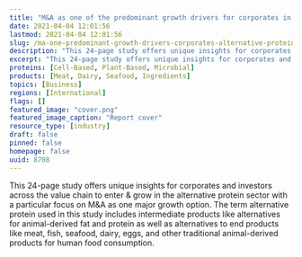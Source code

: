 ```yaml
---
title: "M&A as one of the predominant growth drivers for corporates in the alternative protein space"
date: 2021-04-04 12:01:56
lastmod: 2021-04-04 12:01:56
slug: /ma-one-predominant-growth-drivers-corporates-alternative-protein-space
description: "This 24-page study offers unique insights for corporates and investors across the value chain to enter & grow in the alternative protein sector with a particular focus on M&A as one major growth option. The term alternative protein used in this study includes intermediate products like alternatives for animal-derived fat and protein as well as alternatives to end products like meat, fish, seafood, dairy, eggs, and other traditional animal-derived products for human food consumption."
excerpt: "This 24-page study offers unique insights for corporates and investors across the value chain to enter & grow in the alternative protein sector with a particular focus on M&A as one major growth option. The term alternative protein used in this study includes intermediate products like alternatives for animal-derived fat and protein as well as alternatives to end products like meat, fish, seafood, dairy, eggs, and other traditional animal-derived products for human food consumption."
proteins: [Cell-Based, Plant-Based, Microbial]
products: [Meat, Dairy, Seafood, Ingredients]
topics: [Business]
regions: [International]
flags: []
featured_image: "cover.png"
featured_image_caption: "Report cover"
resource_type: [industry]
draft: false
pinned: false
homepage: false
uuid: 8708
---
```

This 24-page study offers unique insights for corporates and investors
across the value chain to enter & grow in the alternative protein sector
with a particular focus on M&A as one major growth option. The term
alternative protein used in this study includes intermediate products
like alternatives for animal-derived fat and protein as well as
alternatives to end products like meat, fish, seafood, dairy, eggs, and
other traditional animal-derived products for human food consumption.
